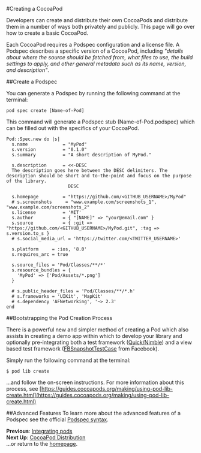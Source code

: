 #Creating a CocoaPod

Developers can create and distribute their own CocoaPods and distribute them in a number of ways both privately and publicly. This page will go over how to create a basic CocoaPod.

Each CocoaPod requires a Podspec configuration and a license file. A Podspec describes a specific version of a CocoaPod, including *"details about where the source should be fetched from, what files to use, the build settings to apply, and other general metadata such as its name, version, and description"*.

##Create a Podspec

You can generate a Podspec by running the following command at the terminal:

```pod spec create [Name-of-Pod]```

This command will generate a Podspec stub (Name-of-Pod.podspec) which can be filled out with the specifics of your CocoaPod.
```
Pod::Spec.new do |s|
  s.name             = "MyPod"
  s.version          = "0.1.0"
  s.summary          = "A short description of MyPod."

  s.description      = <<-DESC
  The description goes here between the DESC delimiters. The description should be short and to-the-point and focus on the purpose of the library.
                       DESC

  s.homepage         = "https://github.com/<GITHUB_USERNAME>/MyPod"
  # s.screenshots     = "www.example.com/screenshots_1", "www.example.com/screenshots_2"
  s.license          = 'MIT'
  s.author           = { "[NAME]" => "your@email.com" }
  s.source           = { :git => "https://github.com/<GITHUB_USERNAME>/MyPod.git", :tag => s.version.to_s }
  # s.social_media_url = 'https://twitter.com/<TWITTER_USERNAME>'

  s.platform     = :ios, '8.0'
  s.requires_arc = true

  s.source_files = 'Pod/Classes/**/*'
  s.resource_bundles = {
    'MyPod' => ['Pod/Assets/*.png']
  }

  # s.public_header_files = 'Pod/Classes/**/*.h'
  # s.frameworks = 'UIKit', 'MapKit'
  # s.dependency 'AFNetworking', '~> 2.3'
end
```

##Bootstrapping the Pod Creation Process

There is a powerful new and simpler method of creating a Pod which also assists in creating a demo app within which to develop your library and optionally pre-integrating both a test framework ([Quick/Nimble](https://github.com/Quick/Quick)) and a view based test framework ([FBSnapshotTestCase](https://github.com/facebook/ios-snapshot-test-case) from Facebook).

Simply run the following command at the terminal:  

```$ pod lib create```

...and follow the on-screen instructions. For more information about this process, see [https://guides.cocoapods.org/making/using-pod-lib-create.html](https://guides.cocoapods.org/making/using-pod-lib-create.html)

##Advanced Features
To learn more about the advanced features of a Podspec see the official [Podspec syntax](http://guides.cocoapods.org/syntax/podspec.html).

**Previous**: [Integrating pods](integrating-pods.md)  
**Next Up**: [CocoaPod Distribution](distributing-pods.md)  
...or return to the [homepage](README.md).
